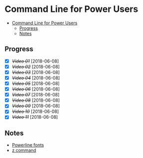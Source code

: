 # Command Line for Power Users

<!-- TOC -->

- [Command Line for Power Users](#command-line-for-power-users)
  - [Progress](#progress)
  - [Notes](#notes)

<!-- /TOC -->

## Progress

- [X] ~~*Video 01*~~ [2018-06-08]
- [X] ~~*Video 02*~~ [2018-06-08]
- [X] ~~*Video 03*~~ [2018-06-08]
- [X] ~~*Video 04*~~ [2018-06-08]
- [X] ~~*Video 05*~~ [2018-06-08]
- [X] ~~*Video 06*~~ [2018-06-08]
- [X] ~~*Video 07*~~ [2018-06-08]
- [X] ~~*Video 08*~~ [2018-06-08]
- [X] ~~*Video 09*~~ [2018-06-08]
- [X] ~~*Video 10*~~ [2018-06-08]
- [X] ~~*Video 11*~~ [2018-06-08]

## Notes

- [Powerline fonts](https://github.com/powerline/fonts)
- [z command](https://github.com/rupa/z)